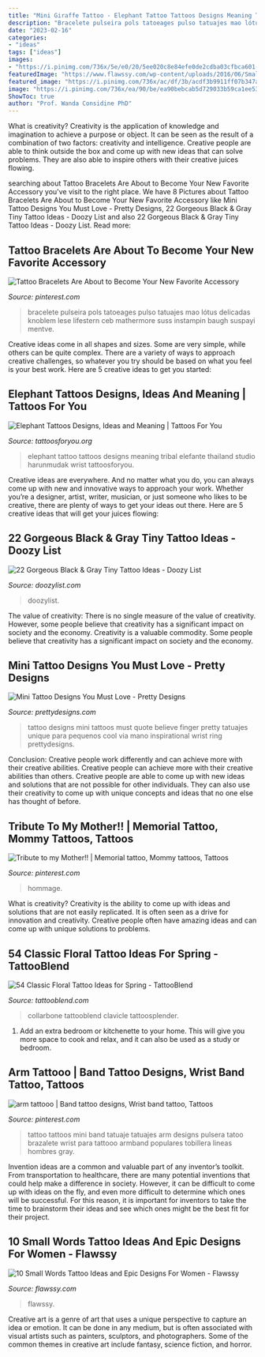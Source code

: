 ```yaml
---
title: "Mini Giraffe Tattoo - Elephant Tattoo Tattoos Designs Meaning Tribal Elefante Thailand Studio Harunmudak Wrist Tattoosforyou"
description: "Bracelete pulseira pols tatoeages pulso tatuajes mao lótus delicadas knoblem lese lifestern ceb mathermore suss instampin baugh suspayi mentve"
date: "2023-02-16"
categories:
- "ideas"
tags: ["ideas"]
images:
- "https://i.pinimg.com/736x/5e/e0/20/5ee020c8e84efe0de2cdba03cfbca601--tribute-mothers.jpg"
featuredImage: "https://www.flawssy.com/wp-content/uploads/2016/06/Small-Meaningful-Word-Tattoos.jpg"
featured_image: "https://i.pinimg.com/736x/ac/df/3b/acdf3b9911ff07b347a1bec8e0b23f51.jpg"
image: "https://i.pinimg.com/736x/ea/90/be/ea90bebcab5d729033b59ca1ee533609.jpg"
ShowToc: true
author: "Prof. Wanda Considine PhD"
---
```



What is creativity?
Creativity is the application of knowledge and imagination to achieve a purpose or object. It can be seen as the result of a combination of two factors: creativity and intelligence. Creative people are able to think outside the box and come up with new ideas that can solve problems. They are also able to inspire others with their creative juices flowing.

	

		
searching about Tattoo Bracelets Are About to Become Your New Favorite Accessory you've visit to the right place. We have 8 Pictures about Tattoo Bracelets Are About to Become Your New Favorite Accessory like Mini Tattoo Designs You Must Love - Pretty Designs, 22 Gorgeous Black &amp; Gray Tiny Tattoo Ideas - Doozy List and also 22 Gorgeous Black &amp; Gray Tiny Tattoo Ideas - Doozy List. Read more:
		
    
## Tattoo Bracelets Are About To Become Your New Favorite Accessory

<img loading=lazy src="https://i.pinimg.com/736x/ac/df/3b/acdf3b9911ff07b347a1bec8e0b23f51.jpg" onerror="this.onerror=null;this.src='https://tse3.mm.bing.net/th?id=OIP.VKFzwvSLluW0XOSCovK6YgHaLH&amp;pid=15.1';" alt="Tattoo Bracelets Are About to Become Your New Favorite Accessory">

_Source: pinterest.com_

>bracelete pulseira pols tatoeages pulso tatuajes mao lótus delicadas knoblem lese lifestern ceb mathermore suss instampin baugh suspayi mentve. 

	

Creative ideas come in all shapes and sizes. Some are very simple, while others can be quite complex. There are a variety of ways to approach creative challenges, so whatever you try should be based on what you feel is your best work. Here are 5 creative ideas to get you started: 

    
## Elephant Tattoos Designs, Ideas And Meaning | Tattoos For You

<img loading=lazy src="http://www.tattoosforyou.org/wp-content/uploads/2013/09/Small-Elephant-Tattoo.jpg" onerror="this.onerror=null;this.src='https://tse3.mm.bing.net/th?id=OIP.mErqNUS0TQ7lQur2KKcQnAHaJ4&amp;pid=15.1';" alt="Elephant Tattoos Designs, Ideas and Meaning | Tattoos For You">

_Source: tattoosforyou.org_

>elephant tattoo tattoos designs meaning tribal elefante thailand studio harunmudak wrist tattoosforyou. 

	

Creative ideas are everywhere. And no matter what you do, you can always come up with new and innovative ways to approach your work. Whether you’re a designer, artist, writer, musician, or just someone who likes to be creative, there are plenty of ways to get your ideas out there. Here are 5 creative ideas that will get your juices flowing: 

    
## 22 Gorgeous Black &amp; Gray Tiny Tattoo Ideas - Doozy List

<img loading=lazy src="https://www.doozylist.com/wp-content/uploads/2017/07/Gorgeous-Black-Gray-Tiny-Tattoo-Ideas-11.jpg" onerror="this.onerror=null;this.src='https://tse2.mm.bing.net/th?id=OIP.cllXDEzZqxIPmRpsBEKTxwHaIY&amp;pid=15.1';" alt="22 Gorgeous Black &amp; Gray Tiny Tattoo Ideas - Doozy List">

_Source: doozylist.com_

>doozylist. 

	

The value of creativity: There is no single measure of the value of creativity. However, some people believe that creativity has a significant impact on society and the economy.
Creativity is a valuable commodity. Some people believe that creativity has a significant impact on society and the economy.

    
## Mini Tattoo Designs You Must Love - Pretty Designs

<img loading=lazy src="http://www.prettydesigns.com/wp-content/uploads/2014/11/Quote-Tattoo.jpg" onerror="this.onerror=null;this.src='https://tse3.mm.bing.net/th?id=OIP.joqMmQcjT7G-zhHkp6uBzQHaKq&amp;pid=15.1';" alt="Mini Tattoo Designs You Must Love - Pretty Designs">

_Source: prettydesigns.com_

>tattoo designs mini tattoos must quote believe finger pretty tatuajes unique para pequenos cool via mano inspirational wrist ring prettydesigns. 

	

Conclusion: Creative people work differently and can achieve more with their creative abilities.
Creative people can achieve more with their creative abilities than others. Creative people are able to come up with new ideas and solutions that are not possible for other individuals. They can also use their creativity to come up with unique concepts and ideas that no one else has thought of before.

    
## Tribute To My Mother!! | Memorial Tattoo, Mommy Tattoos, Tattoos

<img loading=lazy src="https://i.pinimg.com/736x/5e/e0/20/5ee020c8e84efe0de2cdba03cfbca601--tribute-mothers.jpg" onerror="this.onerror=null;this.src='https://tse1.mm.bing.net/th?id=OIP.TBgq7ApO9JTofNSiyXj7UAHaLg&amp;pid=15.1';" alt="Tribute to my Mother!! | Memorial tattoo, Mommy tattoos, Tattoos">

_Source: pinterest.com_

>hommage. 

	

What is creativity?
Creativity is the ability to come up with ideas and solutions that are not easily replicated. It is often seen as a drive for innovation and creativity. Creative people often have amazing ideas and can come up with unique solutions to problems.

    
## 54 Classic Floral Tattoo Ideas For Spring - TattooBlend

<img loading=lazy src="https://tattooblend.com/wp-content/uploads/2017/01/29-4.jpg" onerror="this.onerror=null;this.src='https://tse1.mm.bing.net/th?id=OIP.RfM4hkavmUta2Xd7XuIcUwHaHa&amp;pid=15.1';" alt="54 Classic Floral Tattoo Ideas for Spring - TattooBlend">

_Source: tattooblend.com_

>collarbone tattooblend clavicle tattoosplender. 

	

1. Add an extra bedroom or kitchenette to your home. This will give you more space to cook and relax, and it can also be used as a study or bedroom. 

    
## Arm Tattooo | Band Tattoo Designs, Wrist Band Tattoo, Tattoos

<img loading=lazy src="https://i.pinimg.com/736x/ea/90/be/ea90bebcab5d729033b59ca1ee533609.jpg" onerror="this.onerror=null;this.src='https://tse4.mm.bing.net/th?id=OIP.wUH_Qf47r40x6kVlJoA5_gHaLd&amp;pid=15.1';" alt="arm tattooo | Band tattoo designs, Wrist band tattoo, Tattoos">

_Source: pinterest.com_

>tattoo tattoos mini band tatuaje tatuajes arm designs pulsera tatoo brazalete wrist para tattooo armband populares tobillera lineas hombres gray. 

	

Invention ideas are a common and valuable part of any inventor’s toolkit. From transportation to healthcare, there are many potential inventions that could help make a difference in society. However, it can be difficult to come up with ideas on the fly, and even more difficult to determine which ones will be successful. For this reason, it is important for inventors to take the time to brainstorm their ideas and see which ones might be the best fit for their project.

    
## 10 Small Words Tattoo Ideas And Epic Designs For Women - Flawssy

<img loading=lazy src="https://www.flawssy.com/wp-content/uploads/2016/06/Small-Meaningful-Word-Tattoos.jpg" onerror="this.onerror=null;this.src='https://tse4.mm.bing.net/th?id=OIP.2f66FyAdRLpezeWj_fsk4QHaJ4&amp;pid=15.1';" alt="10 Small Words Tattoo Ideas and Epic Designs For Women - Flawssy">

_Source: flawssy.com_

>flawssy. 

	

Creative art is a genre of art that uses a unique perspective to capture an idea or emotion. It can be done in any medium, but is often associated with visual artists such as painters, sculptors, and photographers. Some of the common themes in creative art include fantasy, science fiction, and horror.

